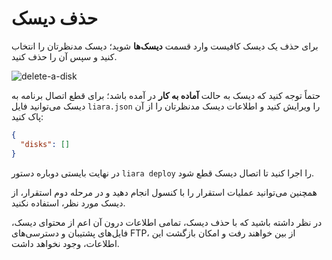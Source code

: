 # حذف دیسک
برای حذف یک دیسک کافیست وارد قسمت **دیسک‌ها**  شوید؛ دیسک مدنظرتان را انتخاب کنید و سپس آن را حذف کنید. 

![delete-a-disk](https://files.liara.ir/liara/docs/delete-disk.gif)

حتماً توجه کنید که دیسک به حالت **آماده به کار** در آمده باشد؛ برای قطع اتصال برنامه به دیسک می‌توانید فایل `liara.json` را ویرایش کنید و اطلاعات دیسک مدنظرتان را از آن پاک کنید:
```json
{
  "disks": []
}
```
در نهایت بایستی دوباره دستور `liara deploy` را اجرا کنید تا اتصال دیسک قطع شود. 

همچنین می‌توانید عملیات استقرار را با کنسول انجام دهید و در مرحله دوم استقرار، از دیسک مورد نظر، استفاده نکنید.

در نظر داشته باشید که با حذف دیسک، تمامی اطلاعات درون آن اعم از محتوای دیسک، فایل‌های پشتیبان و دسترسی‌های FTP، از بین خواهند رفت و امکان بازگشت این اطلاعات، وجود نخواهد داشت.

